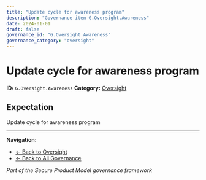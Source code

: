 ```yaml
---
title: "Update cycle for awareness program"
description: "Governance item G.Oversight.Awareness"
date: 2024-01-01
draft: false
governance_id: "G.Oversight.Awareness"
governance_category: "oversight"
---
```


# Update cycle for awareness program

**ID:** `G.Oversight.Awareness`
**Category:** [Oversight](../)

## Expectation

Update cycle for awareness program


---

**Navigation:**
- [← Back to Oversight](../)
- [← Back to All Governance](/governance/)

*Part of the Secure Product Model governance framework*
